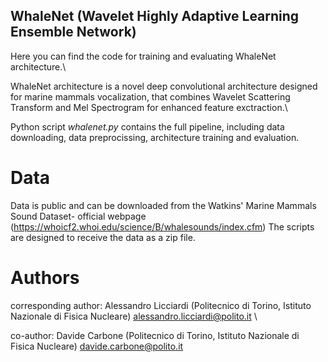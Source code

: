 ## WhaleNet (Wavelet Highly Adaptive Learning Ensemble Network) 

Here you can find the code for training and evaluating WhaleNet architecture.\


WhaleNet architecture is a novel deep convolutional architecture designed for marine mammals vocalization, that combines Wavelet Scattering Transform and Mel Spectrogram for enhanced feature exctraction.\

Python script _whalenet.py_ contains the full pipeline, including data downloading, data preprocissing, architecture training and evaluation.
# Data
Data is public and can be downloaded from the Watkins' Marine Mammals Sound Dataset- official webpage (https://whoicf2.whoi.edu/science/B/whalesounds/index.cfm) The scripts are designed to receive the data as a zip file.
# Authors
corresponding author: Alessandro Licciardi (Politecnico di Torino, Istituto Nazionale di Fisica Nucleare) alessandro.licciardi@polito.it \


co-author: Davide Carbone (Politecnico di Torino, Istituto Nazionale di Fisica Nucleare) davide.carbone@polito.it
